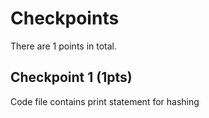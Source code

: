 # Checkpoints

There are 1 points in total.

## Checkpoint 1 (1pts)

Code file contains print statement for hashing
